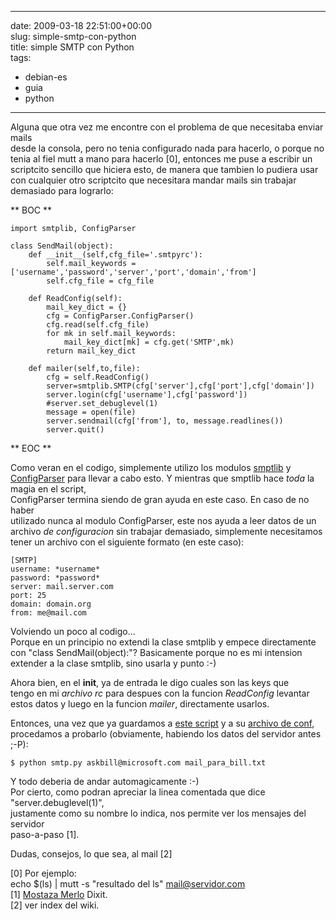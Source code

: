 
---
date: 2009-03-18 22:51:00+00:00  
slug: simple-smtp-con-python  
title: simple SMTP con Python  
tags:  
- debian-es  
- guia  
- python  

---
  
Alguna que otra vez me encontre con el problema de que necesitaba enviar mails    
desde la consola, pero no tenia configurado nada para hacerlo, o porque no    
tenia al fiel mutt a mano para hacerlo [0], entonces me puse a escribir un    
scriptcito sencillo que hiciera esto, de manera que tambien lo pudiera usar    
con cualquier otro scriptcito que necesitara mandar mails sin trabajar    
demasiado para lograrlo:    
  
** BOC **    
  
    import smtplib, ConfigParser    
              
    class SendMail(object):    
        def __init__(self,cfg_file='.smtpyrc'):    
            self.mail_keywords = ['username','password','server','port','domain','from']    
            self.cfg_file = cfg_file    
              
        def ReadConfig(self):    
            mail_key_dict = {}    
            cfg = ConfigParser.ConfigParser()    
            cfg.read(self.cfg_file)    
            for mk in self.mail_keywords:    
                mail_key_dict[mk] = cfg.get('SMTP',mk)    
            return mail_key_dict    
        
        def mailer(self,to,file):    
            cfg = self.ReadConfig()    
            server=smtplib.SMTP(cfg['server'],cfg['port'],cfg['domain'])    
            server.login(cfg['username'],cfg['password'])    
            #server.set_debuglevel(1)    
            message = open(file)    
            server.sendmail(cfg['from'], to, message.readlines())    
            server.quit()    
** EOC **  
  
  
Como veran en el codigo, simplemente utilizo los modulos [smptlib](http://docs.python.org/library/smtplib.html) y [ConfigParser](http://docs.python.org/library/configparser.html) para llevar a cabo esto. Y mientras que smptlib hace *toda* la magia en el script,    
ConfigParser termina siendo de gran ayuda en este caso. En caso de no haber    
utilizado nunca al modulo ConfigParser, este nos ayuda a leer datos de un    
archivo *de configuracion* sin trabajar demasiado, simplemente necesitamos    
tener un archivo con el siguiente formato (en este caso):    
  
    [SMTP]    
    username: *username*    
    password: *password*    
    server: mail.server.com    
    port: 25    
    domain: domain.org    
    from: me@mail.com    
  
Volviendo un poco al codigo...  
Porque en un principio no extendi la clase smtplib y empece directamente    
con "class SendMail(object):"? Basicamente porque no es mi intension    
extender a la clase smtplib, sino usarla y punto :-)    
  
Ahora bien, en el __init__, ya de entrada le digo cuales son las keys que    
tengo en mi *archivo rc* para despues con la funcion *ReadConfig* levantar    
estos datos y luego en la funcion *mailer*, directamente usarlos.    
  
Entonces, una vez que ya guardamos a [este script](http://los.talibanes-del.sl/~mauro/py/smtp.py) y a su [archivo de conf](http://los.talibanes-del.sl/~mauro/py/smtpyrc),    
procedamos a probarlo (obviamente, habiendo los datos del servidor antes ;-P):    
  
    $ python smtp.py askbill@microsoft.com mail_para_bill.txt  
  
Y todo deberia de andar automagicamente :-)    
Por cierto, como podran apreciar la linea comentada que dice "server.debuglevel(1)",  
justamente como su nombre lo indica, nos permite ver los mensajes del servidor  
paso-a-paso [1].  
  
Dudas, consejos, lo que sea, al mail [2]  
  
  
[0] Por ejemplo:    
    echo $(ls) | mutt -s "resultado del ls" mail@servidor.com    
[1] [Mostaza Merlo](http://es.wikipedia.org/wiki/Reinaldo_Merlo) Dixit.    
[2] ver index del wiki.  
